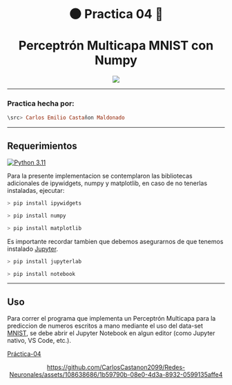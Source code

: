 <div align="center">

# 🌑 **Practica 04** 🧮



# **Perceptrón Multicapa MNIST con Numpy**


</div>



<div align="center">

[![](https://media1.giphy.com/media/v1.Y2lkPTc5MGI3NjExeGNud3ZhNjI2eXdmZnVuMnp0cWZqdnhoMGdicWltZmgzM25ldjBrNSZlcD12MV9pbnRlcm5hbF9naWZfYnlfaWQmY3Q9Zw/CKlafeh1NAxz35KTq4/giphy.webp)](https://www.youtube.com/watch?v=e0UWT0dFSQE)

</div>

---

### **Practica hecha por:**

```Haskell
\src> Carlos Emilio Castañon Maldonado
```

---

## **Requerimientos**

[![Python 3.11](https://img.shields.io/badge/python-3.11-blue.svg)](https://www.python.org/downloads/release/python-311/)

Para la presente implementacion se contemplaron las bibliotecas adicionales de ipywidgets, numpy y matplotlib, en caso de no tenerlas instaladas, ejecutar:

```C
> pip install ipywidgets
```

```C
> pip install numpy
```

```C
> pip install matplotlib
```


Es importante recordar tambien que debemos asegurarnos de que tenemos instalado [Jupyter](https://jupyter.org/install).

```C
> pip install jupyterlab
```

```C
> pip install notebook
```


---

## **Uso**

Para correr el programa que implementa un Perceptrón Multicapa para la prediccion de numeros escritos a mano
mediante el uso del data-set [MNIST](https://www.kaggle.com/datasets/hojjatk/mnist-dataset), se debe abrir el Jupyter Notebook en algun editor 
(como Jupyter nativo, VS Code, etc.).

[Práctica-04](./MNIST.ipynb)

<div align="center">



https://github.com/CarlosCastanon2099/Redes-Neuronales/assets/108638686/1b59790b-08e0-4d3a-8932-0599135affe4



</div>

